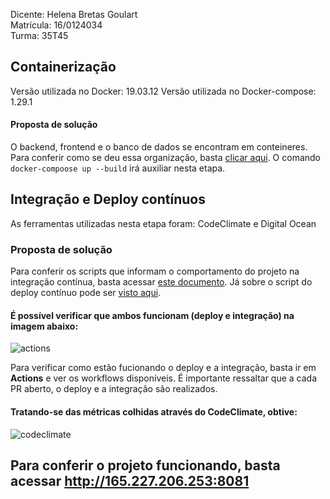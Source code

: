 Dicente: Helena Bretas Goulart  
Matrícula: 16/0124034  
Turma: 35T45  

## Containerização
Versão utilizada no Docker: 19.03.12
Versão utilizada no Docker-compose: 1.29.1

#### Proposta de solução
O backend, frontend e o banco de dados se encontram em conteineres. Para conferir como se deu essa organização, basta [clicar aqui](https://github.com/helenagoulart/Trabalho-Individual-2020-2/blob/master/docker-compose.yml).
O comando `docker-compoose up --build` irá auxiliar nesta etapa.

## Integração e Deploy contínuos
As ferramentas utilizadas nesta etapa foram: CodeClimate e Digital Ocean

### Proposta de solução
Para conferir os scripts que informam o comportamento do projeto na integração contínua, basta acessar [este documento](https://github.com/helenagoulart/Trabalho-Individual-2020-2/blob/master/.github/workflows/ci.yml). Já sobre o script do deploy contínuo pode ser [visto aqui](https://github.com/helenagoulart/Trabalho-Individual-2020-2/blob/master/.github/workflows/deploy.yml).

#### É possível verificar que ambos funcionam (deploy e integração) na imagem abaixo:

![actions](https://i.imgur.com/4sHhNBa.png)

Para verificar como estão fucionando o deploy e a integração, basta ir em **Actions** e ver os workflows disponíveis. É importante ressaltar que a cada PR aberto, o deploy e a integração são realizados. 

#### Tratando-se das métricas colhidas através do CodeClimate, obtive:

![codeclimate](https://i.imgur.com/ryHXCpK.jpg)


## Para conferir o projeto funcionando, basta acessar http://165.227.206.253:8081
